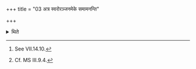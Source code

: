 +++
title = "03 अत्र स्वरोरञ्जनमेके समामनन्ति"

+++

<details><summary>थिते</summary>

3. In the opinion of some (ritualists) the act of anointing of Svaru[^1] with ghee is to be done at this stage.[^2]  

[^1]: See VII.14.10.  

[^2]: Cf. MS III.9.4.
</details>
